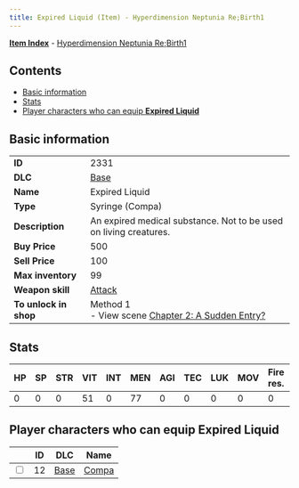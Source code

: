 ```yaml
---
title: Expired Liquid (Item) - Hyperdimension Neptunia Re;Birth1
---
```


[**Item Index**](/neptunia/rb1/item/index.html) - [Hyperdimension Neptunia Re;Birth1](/neptunia/rb1)

## Contents

- [Basic information](#basic-information)
- [Stats](#stats)
- [Player characters who can equip **Expired Liquid**](#player-characters-who-can-equip-expired-liquid)

## Basic information

|   |   |
| -- | -- |
| **ID** | 2331 |
| **DLC** | [Base](/neptunia/rb1/dlc/1-base.html) |
| **Name** | Expired Liquid |
| **Type** | Syringe (Compa) |
| **Description** | An expired medical substance. Not to be used on living creatures. |
| **Buy Price** | 500 |
| **Sell Price** | 100 |
| **Max inventory** | 99 |
| **Weapon skill** | [Attack](/neptunia/rb1/skill/1-2001-attack.html) |
| **To unlock in shop** | Method 1<br />- View scene [Chapter 2: A Sudden Entry?](/neptunia/rb1/scene/1-208-chapter-2-a-sudden-entry.html) |


## Stats

| HP | SP | STR | VIT | INT | MEN | AGI | TEC | LUK | MOV | Fire res. | Ice res. | Wind res. | Lightning res. |
| -- | -- | --- | --- | --- | --- | --- | --- | --- | --- | --------- | -------- | --------- | -------------- |
| 0 | 0 | 0 | 51 | 0 | 77 | 0 | 0 | 0 | 0 | 0 | 0 | 0 | 0 |


## Player characters who can equip **Expired Liquid**

|    | ID | DLC | Name |
| -- | -- | --- | ---- |
| <input type="checkbox" id="rb1-player-1-12" class="trackbox" /> | 12 | [Base](/neptunia/rb1/dlc/1-base.html) | [Compa](/neptunia/rb1/player/1-12-compa.html) |
